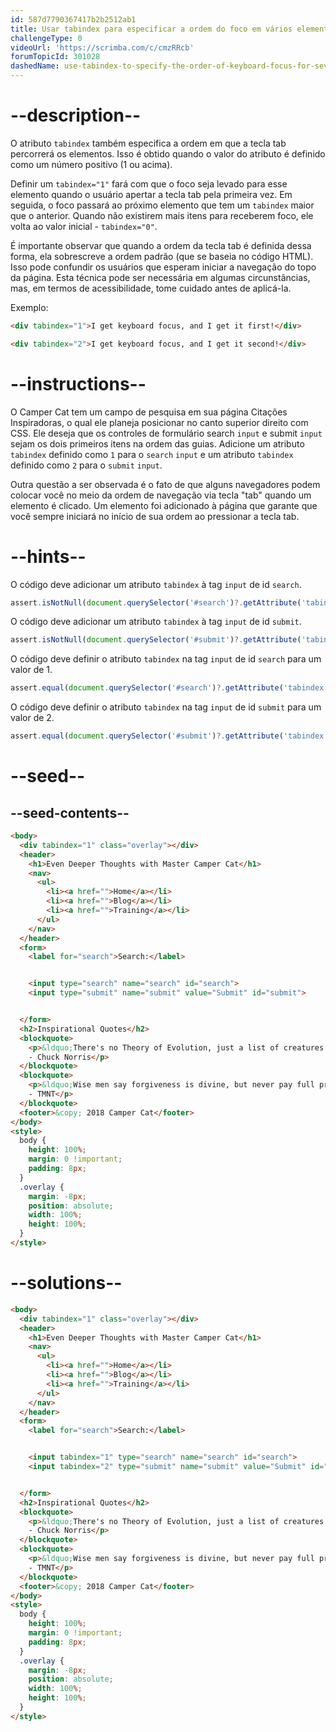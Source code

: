```yaml
---
id: 587d7790367417b2b2512ab1
title: Usar tabindex para especificar a ordem do foco em vários elementos usando o teclado
challengeType: 0
videoUrl: 'https://scrimba.com/c/cmzRRcb'
forumTopicId: 301028
dashedName: use-tabindex-to-specify-the-order-of-keyboard-focus-for-several-elements
---
```


# --description--

O atributo `tabindex` também especifica a ordem em que a tecla tab percorrerá os elementos. Isso é obtido quando o valor do atributo é definido como um número positivo (1 ou acima).

Definir um `tabindex="1"` fará com que o foco seja levado para esse elemento quando o usuário apertar a tecla tab pela primeira vez. Em seguida, o foco passará ao próximo elemento que tem um `tabindex` maior que o anterior. Quando não existirem mais itens para receberem foco, ele volta ao valor inicial - `tabindex="0"`.

É importante observar que quando a ordem da tecla tab é definida dessa forma, ela sobrescreve a ordem padrão (que se baseia no código HTML). Isso pode confundir os usuários que esperam iniciar a navegação do topo da página. Esta técnica pode ser necessária em algumas circunstâncias, mas, em termos de acessibilidade, tome cuidado antes de aplicá-la.

Exemplo:

```html
<div tabindex="1">I get keyboard focus, and I get it first!</div>
```

```html
<div tabindex="2">I get keyboard focus, and I get it second!</div>
```

# --instructions--

O Camper Cat tem um campo de pesquisa em sua página Citações Inspiradoras, o qual ele planeja posicionar no canto superior direito com CSS. Ele deseja que os controles de formulário search `input` e submit `input` sejam os dois primeiros itens na ordem das guias. Adicione um atributo `tabindex` definido como `1` para o `search` `input` e um atributo `tabindex` definido como `2` para o `submit` `input`.

Outra questão a ser observada é o fato de que alguns navegadores podem colocar você no meio da ordem de navegação via tecla "tab" quando um elemento é clicado. Um elemento foi adicionado à página que garante que você sempre iniciará no início de sua ordem ao pressionar a tecla tab.

# --hints--

O código deve adicionar um atributo `tabindex` à tag `input` de id `search`.

```js
assert.isNotNull(document.querySelector('#search')?.getAttribute('tabindex'));
```

O código deve adicionar um atributo `tabindex` à tag `input` de id `submit`.

```js
assert.isNotNull(document.querySelector('#submit')?.getAttribute('tabindex'));
```

O código deve definir o atributo `tabindex` na tag `input` de id `search` para um valor de 1.

```js
assert.equal(document.querySelector('#search')?.getAttribute('tabindex'), '1');
```

O código deve definir o atributo `tabindex` na tag `input` de id `submit` para um valor de 2.

```js
assert.equal(document.querySelector('#submit')?.getAttribute('tabindex'), '2');
```

# --seed--

## --seed-contents--

```html
<body>
  <div tabindex="1" class="overlay"></div>
  <header>
    <h1>Even Deeper Thoughts with Master Camper Cat</h1>
    <nav>
      <ul>
        <li><a href="">Home</a></li>
        <li><a href="">Blog</a></li>
        <li><a href="">Training</a></li>
      </ul>
    </nav>
  </header>
  <form>
    <label for="search">Search:</label>


    <input type="search" name="search" id="search">
    <input type="submit" name="submit" value="Submit" id="submit">


  </form>
  <h2>Inspirational Quotes</h2>
  <blockquote>
    <p>&ldquo;There's no Theory of Evolution, just a list of creatures I've allowed to live.&rdquo;<br>
    - Chuck Norris</p>
  </blockquote>
  <blockquote>
    <p>&ldquo;Wise men say forgiveness is divine, but never pay full price for late pizza.&rdquo;<br>
    - TMNT</p>
  </blockquote>
  <footer>&copy; 2018 Camper Cat</footer>
</body>
<style>
  body {
    height: 100%;
    margin: 0 !important;
    padding: 8px;
  }
  .overlay {
    margin: -8px;
    position: absolute;
    width: 100%;
    height: 100%;
  }
</style>
```

# --solutions--

```html
<body>
  <div tabindex="1" class="overlay"></div>
  <header>
    <h1>Even Deeper Thoughts with Master Camper Cat</h1>
    <nav>
      <ul>
        <li><a href="">Home</a></li>
        <li><a href="">Blog</a></li>
        <li><a href="">Training</a></li>
      </ul>
    </nav>
  </header>
  <form>
    <label for="search">Search:</label>


    <input tabindex="1" type="search" name="search" id="search">
    <input tabindex="2" type="submit" name="submit" value="Submit" id="submit">


  </form>
  <h2>Inspirational Quotes</h2>
  <blockquote>
    <p>&ldquo;There's no Theory of Evolution, just a list of creatures I've allowed to live.&rdquo;<br>
    - Chuck Norris</p>
  </blockquote>
  <blockquote>
    <p>&ldquo;Wise men say forgiveness is divine, but never pay full price for late pizza.&rdquo;<br>
    - TMNT</p>
  </blockquote>
  <footer>&copy; 2018 Camper Cat</footer>
</body>
<style>
  body {
    height: 100%;
    margin: 0 !important;
    padding: 8px;
  }
  .overlay {
    margin: -8px;
    position: absolute;
    width: 100%;
    height: 100%;
  }
</style>
```
